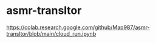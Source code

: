 # asmr-transltor
https://colab.research.google.com/github/Map987/asmr-transltor/blob/main/cloud_run.ipynb
